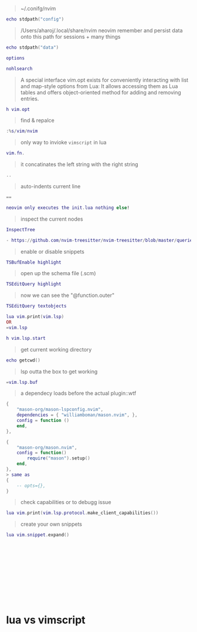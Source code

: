> ~/.conifg/nvim

```lua
echo stdpath("config")
```

> /Users/aharoj/.local/share/nvim
> neovim remember and persist data onto this path for sessions + many things

```lua
echo stdpath("data")
```

```lua
options
```

```lua
nohlsearch
```

> A special interface vim.opt exists for conveniently interacting with list and map-style options from Lua: It allows accessing them as Lua tables and offers object-oriented method for adding and removing entries.

```lua
h vim.opt
```

> find & repalce

```lua
:%s/vim/nvim
```

> only way to invioke `vimscript` in lua

```lua
vim.fn.
```

> it concatinates the left string with the right string

```lua
..
```

> auto-indents current line

```lua
==
```

```lua
neovim only executes the init.lua nothing else!
```

> inspect the current nodes

```lua
InspectTree

- https://github.com/nvim-treesitter/nvim-treesitter/blob/master/queries/lua/highlights.scm
```

> enable or disable snippets

```lua
TSBufEnable highlight
```

> open up the schema file (.scm)

```lua
TSEditQuery highlight
```

> now we can see the "@function.outer"

```lua
TSEditQuery textobjects
```

```lua
lua vim.print(vim.lsp)
OR
=vim.lsp
```

```lua
h vim.lsp.start
```

> get current working directory

```lua
echo getcwd()
```

> lsp outta the box to get working

```lua
=vim.lsp.buf
```

> a dependecy loads before the actual plugin::wtf

```lua
{
    "mason-org/mason-lspconfig.nvim",
    dependencies = { "williamboman/mason.nvim", },
    config = function ()
    end,
},
```

```lua
{
    "mason-org/mason.nvim",
    config = function()
        require("mason").setup()
    end,
},
> same as
{
    -- opts={},
}
```

> check capabilities or to debugg issue

```lua
lua vim.print(vim.lsp.protocol.make_client_capabilities())
```

> create your own snippets

```lua
lua vim.snippet.expand()
```

```lua

```

```lua

```

```lua

```

```lua

```

```lua

```

```lua

```

```lua

```

```lua

```

```lua

```

```lua

```

```lua

```

```lua

```

# lua vs vimscript
